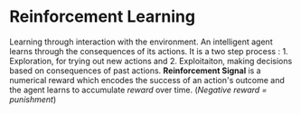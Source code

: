 # Reinforcement Learning

Learning through interaction with the environment. An intelligent agent learns through the consequences of its actions. It is a two step process : 1. Exploration, for trying out new actions and 2. Exploitaiton, making decisions based on consequences of past actions. **Reinforcement Signal** is a numerical reward which encodes the success of an action's outcome and the agent learns to accumulate *reward* over time. (*Negative reward = punishment*)